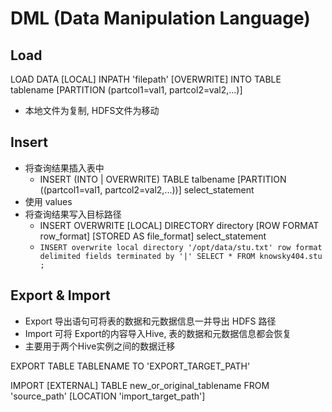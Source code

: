 # DML (Data Manipulation Language)

## Load

LOAD DATA [LOCAL] INPATH 'filepath' [OVERWRITE] INTO TABLE
tablename [PARTITION (partcol1=val1, partcol2=val2,...)]

- 本地文件为复制, HDFS文件为移动

## Insert

- 将查询结果插入表中
  - INSERT (INTO | OVERWRITE) TABLE talbename [PARTITION ((partcol1=val1, partcol2=val2,...))] select_statement
- 使用 values
- 将查询结果写入目标路径
  - INSERT OVERWRITE [LOCAL] DIRECTORY directory [ROW FORMAT row_format] [STORED AS file_format] select_statement
  - `INSERT overwrite local directory '/opt/data/stu.txt'
    row format delimited fields terminated by '|'
    SELECT * FROM knowsky404.stu ;`


## Export & Import

- Export 导出语句可将表的数据和元数据信息一并导出 HDFS 路径
- Import 可将 Export的内容导入Hive, 表的数据和元数据信息都会恢复
- 主要用于两个Hive实例之间的数据迁移

EXPORT TABLE TABLENAME TO 'EXPORT_TARGET_PATH'

IMPORT [EXTERNAL] TABLE new_or_original_tablename FROM 'source_path' [LOCATION 'import_target_path']
